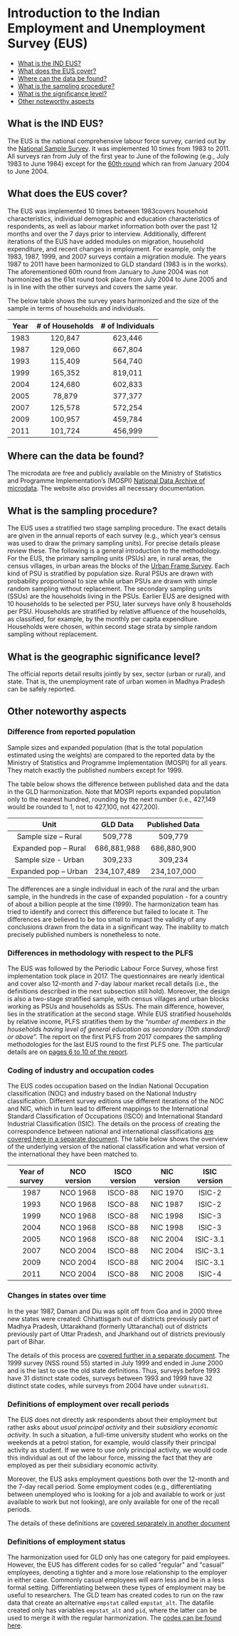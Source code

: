 # Introduction to the Indian Employment and Unemployment Survey (EUS)

- [What is the IND EUS?](#what-is-the-ind-eus)
- [What does the EUS cover?](#what-does-the-eus-cover)
- [Where can the data be found?](#where-can-the-data-be-found)
- [What is the sampling procedure?](#what-is-the-sampling-procedure)
- [What is the significance level?](#what-is-the-geographic-significance-level)
- [Other noteworthy aspects](#other-noteworthy-aspects)

## What is the IND EUS?

The EUS is the national comprehensive labour force survey, carried out by the [National Sample Survey](http://www.mospi.nic.in/national-sample-survey-nss). It was implemented 10 times from 1983 to 2011. All surveys ran from July of the first year to June of the following (e.g., July 1983 to June 1984) except for the [60th round](http://microdata.gov.in/nada43/index.php/catalog/106) which ran from January 2004 to June 2004.

## What does the EUS cover?

The EUS was implemented 10 times between 1983covers household characteristics, individual demographic and education characteristics of respondents, as well as labour market information both over the past 12 months and over the 7 days prior to interview. Additionally, different iterations of the EUS have added modules on migration, household expenditure, and recent changes in employment. For example, only the 1983, 1987, 1999, and 2007 surveys contain a migration module.
The years 1987 to 2011 have been harmonized to GLD standard (1983 is in the works). The aforementioned 60th round from January to June 2004 was not harmonized as the 61st round took place from July 2004 to June 2005 and is in line with the other surveys and covers the same year.

The below table shows the survey years harmonized and the size of the sample in terms of households and individuals.


| Year	| # of Households	| # of Individuals	|
| :------:	| :-------:		| :-------:	 	|
| 1983	| 120,847		| 623,446		|
| 1987	| 129,060		| 667,804		|
| 1993	| 115,409		| 564,740		|
| 1999	| 165,352		| 819,011		|
| 2004	| 124,680		| 602,833		|
| 2005	| 78,879		| 377,377		|
| 2007	| 125,578		| 572,254		|
| 2009	| 100,957		| 459,784		|
| 2011	| 101,724		| 456,999		|

## Where can the data be found?

The microdata are free and publicly available on the Ministry of Statistics and Programme Implementation’s (MOSPI) [National Data Archive of microdata](http://microdata.gov.in/nada43/index.php/catalog/EUE). The website also provides all necessary documentation.

## What is the sampling procedure?

The EUS uses a stratified two stage sampling procedure. The exact details are given in the annual reports of each survey (e.g., which year’s census was used to draw the primary sampling units). For precise details please review these. The following is a general introduction to the methodology.
For the EUS, the primary sampling units (PSUs) are, in rural areas, the census villages, in urban areas the blocks of the [Urban Frame Survey](http://mospi.nic.in/urban-frame-surveyufs). Each kind of PSU is stratified by population size. Rural PSUs are drawn with probability proportional to size while urban PSUs are drawn with simple random sampling without replacement.
The secondary sampling units (SSUs) are the households living in the PSUs. Earlier EUS are designed with 10 households to be selected per PSU, later surveys have only 8 households per PSU. Households are stratified by relative affluence of the households, as classified, for example, by the monthly per capita expenditure. Households were chosen, within second stage strata by simple random sampling without replacement.

## What is the geographic significance level?

The official reports detail results jointly by sex, sector (urban or rural), and state. That is, the unemployment rate of urban women in Madhya Pradesh can be safely reported.

## Other noteworthy aspects

### Difference from reported population
Sample sizes and expanded population (that is the total population estimated using the weights) are compared to the reported data by the Ministry of Statistics and Programme Implementation (MOSPI) for all years. They match exactly the published numbers except for 1999.

The table below shows the difference between published data and the data in the GLD harmonization. Note that MOSPI reports expanded population only to the nearest hundred, rounding by the next number (i.e., 427,149 would be rounded to 1, not to 427,100, not 427,200).

| Unit			        | GLD Data	    | Published Data	|
| :------:			    | :------:		| :------:			|
| Sample size – Rural	| 509,778	    | 509,779		|
|Expanded pop – Rural	| 686,881,988	| 686,880,900		|
|Sample size - Urban	| 309,233	    | 309,234		|
|Expanded pop – Urban	| 234,107,489	| 234,107,000		|

The differences are a single individual in each of the rural and the urban sample, in the hundreds in the case of expanded population - for a country of about a billion people at the time (1999). The harmonization team has tried to identify and correct this difference but failed to locate it. The differences are believed to be too small to impact the validity of any conclusions drawn from the data in a significant way. The inability to match precisely published numbers is nonetheless to note.

### Differences in methodology with respect to the PLFS

The EUS was followed by the Periodic Labour Force Survey, whose first implementation took place in 2017. The questionnaires are nearly identical and cover also 12-month and 7-day labour market recall details (i.e., the definitions described in the next subsection still hold). Moreover, the design is also a two-stage stratified sample, with census villages and urban blocks working as PSUs and households as SSUs.
The main difference, however, lies in the stratification at the second stage. While EUS stratified households by relative income, PLFS stratifies them by the “*number of members in the households having level of general education as secondary (10th standard) or above*”.
The report on the first PLFS from 2017 compares the sampling methodologies for the last EUS round to the first PLFS one. The particular details are on [pages 6 to 10 of the report](utilities/AR_PLFS_2017.pdf).

### Coding of industry and occupation codes

The EUS codes occupation based on the Indian National Occupation classification (NOC) and industry based on the National Industry classification. Different survey editions use different iterations of the NOC and NIC, which in turn lead to different mappings to the International Standard Classification of Occupations (ISCO) and International Standard Industrial Classification (ISIC).
The details on the process of creating the correspondence between national and international classifications [are covered here in a separate document](Correspondence_National_International_Classifications.md). The table below shows the overview of the underlying version of the national classification and what version of the international they have been matched to.

| Year of survey	| NCO version	| ISCO version	| NIC version	| ISIC version	|
| :----:		| :----:	| :----:	| :----:	| :----:	|
| 1987			| NCO 1968	| ISCO-88	| NIC 1970	| ISIC-2	|
| 1993			| NCO 1968	| ISCO-88	| NIC 1987	| ISIC-2	|
| 1999			| NCO 1968	| ISCO-88	| NIC 1998	| ISIC-3	|
| 2004			| NCO 1968	| ISCO-88	| NIC 1998	| ISIC-3	|
| 2005			| NCO 1968	| ISCO-88	| NIC 2004	| ISIC-3.1	|
| 2007			| NCO 2004	| ISCO-88	| NIC 2004	| ISIC-3.1	|
| 2009			| NCO 2004	| ISCO-88	| NIC 2004	| ISIC-3.1	|
| 2011			| NCO 2004	| ISCO-88	| NIC 2008	| ISIC-4	|


### Changes in states over time

In the year 1987, Daman and Diu was split off from Goa and in 2000 three new states were created: Chhattisgarh out of districts previously part of Madhya Pradesh, Uttarakhand (formerly Uttaranchal) out of districts previously part of Uttar Pradesh, and Jharkhand out of districts previously part of Bihar.

The details of this process are [covered further in a separate document](Changes_States_And_State_Codes_Over_Time.md).
The 1999 survey (NSS round 55) started in July 1999 and ended in June 2000 and is the last to use the old state definitions. Thus, surveys before 1993 have 31 distinct state codes, surveys between 1993 and 1999 have 32 distinct state codes, while surveys from 2004 have under `subnatid1`.


### Definitions of employment over recall periods

The EUS does not directly ask respondents about their employment but rather asks about *usual principal activity* and their *subsidiary economic activity*. In such a situation, a full-time university student who works on the weekends at a petrol station, for example, would classify their principal activity as student. If we were to use only principal activity, we would code this individual as out of the labour force, missing the fact that they are employed as per their subsidiary economic activity.

Moreover, the EUS asks employment questions both over the 12-month and the 7-day recall period. Some employment codes (e.g., differentiating between unemployed who is looking for a job and available to work or just available to work but not looking), are only available for one of the recall periods.

The details of these definitions are [covered separately in another document](Definitions_of_employment_over_recall_periods.md)

### Definitions of employment status

The harmonization used for GLD only has one category for paid employees. However, the EUS has different codes for so called "regular" and "casual" employees, denoting a tighter and a more lose relationship to the employer in either case. Commonly casual employees will earn less and be in a less formal setting. Differentiating between these types of employment may be useful to researchers. The GLD team has created codes to run on the raw data that create an alternative `empstat` called `empstat_alt`. The datafile created only has variables `empstat_alt` and `pid`, where the latter can be used to merge it with the regular harmonization. The [codes can be found here](utilities/Code%20for%20creating%20alternative%20empstat).
